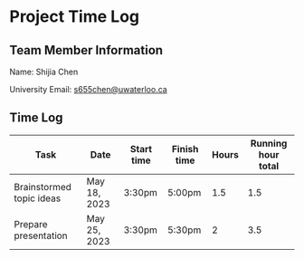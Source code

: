 # Project Time Log

## Team Member Information

Name: Shijia Chen

University Email: <s655chen@uwaterloo.ca>

## Time Log

| Task                     | Date         | Start time | Finish time | Hours | Running hour total |
| ------------------------ | ------------ | ---------- | ----------- | ----- | ------------------ |
| Brainstormed topic ideas | May 18, 2023 | 3:30pm     | 5:00pm      | 1.5   | 1.5                |
| Prepare presentation     | May 25, 2023 | 3:30pm     | 5:30pm      | 2     | 3.5                |
